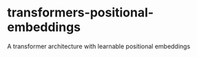 # transformers-positional-embeddings
A transformer architecture with learnable positional embeddings 
